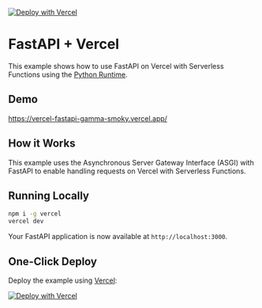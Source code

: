 [![Deploy with Vercel](https://vercel.com/button)](https://vercel.com/new/clone?repository-url=https%3A%2F%2Fgithub.com%2Fvercel%2Fexamples%2Ftree%2Fmain%2Fpython%2Ffastapi&demo-title=FastAPI&demo-description=Use%20FastAPI%20on%20Vercel%20with%20Serverless%20Functions%20using%20the%20Python%20Runtime.&demo-url=https%3A%2F%2Fvercel-fastapi-gamma-smoky.vercel.app%2F&demo-image=https://assets.vercel.com/image/upload/v1669994600/random/python.png)

# FastAPI + Vercel

This example shows how to use FastAPI on Vercel with Serverless Functions using the [Python Runtime](https://vercel.com/docs/concepts/functions/serverless-functions/runtimes/python).

## Demo

https://vercel-fastapi-gamma-smoky.vercel.app/

## How it Works

This example uses the Asynchronous Server Gateway Interface (ASGI) with FastAPI to enable handling requests on Vercel with Serverless Functions.

## Running Locally

```bash
npm i -g vercel
vercel dev
```

Your FastAPI application is now available at `http://localhost:3000`.

## One-Click Deploy

Deploy the example using [Vercel](https://vercel.com?utm_source=github&utm_medium=readme&utm_campaign=vercel-examples):

[![Deploy with Vercel](https://vercel.com/button)](https://vercel.com/new/clone?repository-url=https%3A%2F%2Fgithub.com%2Fvercel%2Fexamples%2Ftree%2Fmain%2Fpython%2Ffastapi&demo-title=FastAPI&demo-description=Use%20FastAPI%20on%20Vercel%20with%20Serverless%20Functions%20using%20the%20Python%20Runtime.&demo-url=https%3A%2F%2Fvercel-fastapi-gamma-smoky.vercel.app%2F&demo-image=https://assets.vercel.com/image/upload/v1669994600/random/python.png)
